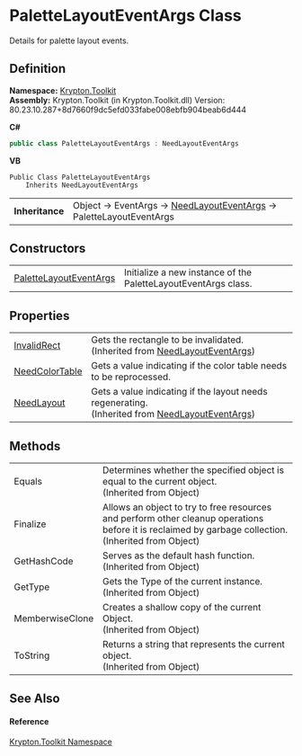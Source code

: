 # PaletteLayoutEventArgs Class


Details for palette layout events.



## Definition
**Namespace:** <a href="79d2eac2-21f4-54ff-7552-b20c33c30600.md">Krypton.Toolkit</a>  
**Assembly:** Krypton.Toolkit (in Krypton.Toolkit.dll) Version: 80.23.10.287+8d7660f9dc5efd033fabe008ebfb904beab6d444

**C#**
``` C#
public class PaletteLayoutEventArgs : NeedLayoutEventArgs
```
**VB**
``` VB
Public Class PaletteLayoutEventArgs
	Inherits NeedLayoutEventArgs
```

<table><tr><td><strong>Inheritance</strong></td><td>Object  →  EventArgs  →  <a href="e541e815-30cf-c1f5-e070-02f90c1e4caa.md">NeedLayoutEventArgs</a>  →  PaletteLayoutEventArgs</td></tr>
</table>



## Constructors
<table>
<tr>
<td><a href="3645b46b-e83b-162c-7e13-e6a988c18f66.md">PaletteLayoutEventArgs</a></td>
<td>Initialize a new instance of the PaletteLayoutEventArgs class.</td></tr>
</table>

## Properties
<table>
<tr>
<td><a href="e4da3172-6253-f25d-ff84-cfc1ad1f20e7.md">InvalidRect</a></td>
<td>Gets the rectangle to be invalidated.<br />(Inherited from <a href="e541e815-30cf-c1f5-e070-02f90c1e4caa.md">NeedLayoutEventArgs</a>)</td></tr>
<tr>
<td><a href="5cc0872f-5378-1e00-8daf-01ca4a475191.md">NeedColorTable</a></td>
<td>Gets a value indicating if the color table needs to be reprocessed.</td></tr>
<tr>
<td><a href="470564ef-09fa-1da1-75df-a0fce73b73f9.md">NeedLayout</a></td>
<td>Gets a value indicating if the layout needs regenerating.<br />(Inherited from <a href="e541e815-30cf-c1f5-e070-02f90c1e4caa.md">NeedLayoutEventArgs</a>)</td></tr>
</table>

## Methods
<table>
<tr>
<td>Equals</td>
<td>Determines whether the specified object is equal to the current object.<br />(Inherited from Object)</td></tr>
<tr>
<td>Finalize</td>
<td>Allows an object to try to free resources and perform other cleanup operations before it is reclaimed by garbage collection.<br />(Inherited from Object)</td></tr>
<tr>
<td>GetHashCode</td>
<td>Serves as the default hash function.<br />(Inherited from Object)</td></tr>
<tr>
<td>GetType</td>
<td>Gets the Type of the current instance.<br />(Inherited from Object)</td></tr>
<tr>
<td>MemberwiseClone</td>
<td>Creates a shallow copy of the current Object.<br />(Inherited from Object)</td></tr>
<tr>
<td>ToString</td>
<td>Returns a string that represents the current object.<br />(Inherited from Object)</td></tr>
</table>

## See Also


#### Reference
<a href="79d2eac2-21f4-54ff-7552-b20c33c30600.md">Krypton.Toolkit Namespace</a>  
